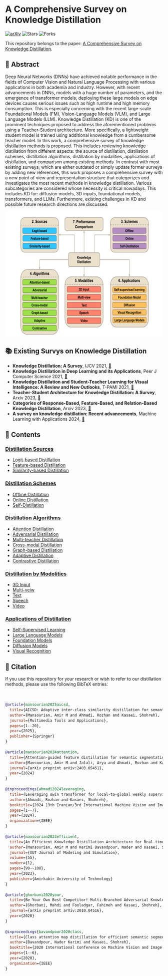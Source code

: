 # A Comprehensive Survey on Knowledge Distillation
[![arXiv](https://img.shields.io/badge/arXiv-2308.04243-<COLOR>.svg)](https://arxiv.org/abs/2308.04243)
![Stars](https://img.shields.io/github/stars/IPL-sharif/KD_survey?style=social)
![Forks](https://img.shields.io/github/forks/IPL-sharif/KD_survey?style=social)

This repository belongs to the paper: [A Comprehensive Survey on Knowledge Distillation]().

## 📝 Abstract
Deep Neural Networks (DNNs) have achieved notable performance in the fields of Computer Vision and Natural Language Processing with various applications in both academia and industry. However, with recent advancements in DNNs, models with a huge number of parameters, and the emergence of transformer models, deploying these large models on edge devices causes serious issues such as high runtime and high memory consumption. This is especially concerning with the recent large-scale Foundational Models (FM), Vision-Language Models (VLM), and Large Language Models (LLM). Knowledge Distillation (KD) is one of the prominent techniques proposed to address the aforementioned problems using a Teacher-Student architecture. More specifically, a lightweight student model is trained using additional knowledge from a cumbersome teacher model. In this work, a comprehensive survey of knowledge distillation methods is proposed. This includes reviewing knowledge distillation from different aspects: the source of distillation, distillation schemes, distillation algorithms, distillation by modalities, applications of distillation, and comparison among existing methods. In contrast with most existing surveys, which are either outdated or simply update former surveys by adding new references, this work proposes a comprehensive survey with a new point of view and representation structure  that categorizes and investigates the most recent methods in knowledge distillation. Various subcategories are considered whose necessity is critical nowadays. This includes KD for: diffusion models, 3D inputs, foundational models, transformers, and LLMs. Furthermore, existing challenges in KD and possible future research directions are discussed.

<p align="center">
 <img src="https://raw.githubusercontent.com/IPL-sharif/KD_survey/refs/heads/main/Figures/Diagram.png?token=GHSAT0AAAAAABWAKZ6HKPQBTECEHJJTQUB4Z6GARJQ"  width="600" height="400"/>
</p>


## 📚 Existing Survys on Knowledge Distillation
- **Knowledge Distillation: A Survey**, IJCV 2021, [ :link: ](https://arxiv.org/abs/2006.05525)
- **Knowledge Distillation in Deep Learning and its Applications**, Peer J Computer Science 2021, [ :link: ](https://arxiv.org/abs/2007.09029)
- **Knowledge Distillation and Student-Teacher Learning for Visual Intelligence: A Review and New Outlooks**, T-PAMI 2021, [ :link: ](https://arxiv.org/abs/2004.05937)
- **Teacher-Student Architecture for Knowledge Distillation: A Survey**, Arxiv 2023, [ :link: ](https://arxiv.org/abs/2308.04268)
- **Categories of Response-Based, Feature-Based, and Relation-Based Knowledge Distillation**, Arxiv 2023, [ :link: ](https://arxiv.org/abs/2306.10687)
- **A survey on knowledge distillation: Recent advancements**, Machine Learning with Applications 2024, [ :link: ](https://www.sciencedirect.com/science/article/pii/S2666827024000811)


## 📑 Contents

### [Distillation Sources](Sources/)
- [Logit-based Distillation](Sources/README.md#Logit-based-Distillation)
- [Feature-based Distillation](Sources/README.md#Feature-based-Distillation)
- [Similarity-based Distillation](Sources/README.md#Similarity-based-Distillation)

### [Distillation Schemes](Schemes/)
- [Offline Distillation](Schemes/README.md#Offline-Distillation)
- [Online Distillation](Schemes/README.md#Online-Distillation)
- [Self-Distillation](Schemes/README.md#Self-Distillation)

### [Distillation Algorithms](Algorithms/)
- [Attention Distillation](Algorithms/README.md#Attention-Distillation)
- [Adversarial Distillation](Algorithms/README.md#Adversarial-Distillation)
- [Multi-teacher Distillation](Algorithms/README.md#Multi-teacher-Distillation)
- [Cross-modal Distillation](Algorithms/README.md#Cross-modal-Distillation)
- [Graph-based Distillation](Algorithms/README.md#Graph-based-Distillation)
- [Adaptive Distillation](Algorithms/README.md#Adaptive-Distillation)
- [Contrastive Distillation](Algorithms/README.md#Contrastive-Distillation)

### [Distillation by Modolities](Modalities/)
- [3D Input](Modalities/README.md#3d-input)
- [Multi-veiw](Modalities/README.md#multi-view)
- [Text](Modalities/README.md#text)
- [Speech](Modalities/README.md#speech)
- [Video](Modalities/README.md#video)


### [Applications of Distillation](Applications/)
- [Self-Supervised Learning](Applications/README.md#Large-Language-Models)
- [Large Language Models](Applications/README.md#Self-Supervised-Learning)
- [Foundation Models](Applications/README.md#foundation-models)
- [Diffusion Models](Applications/README.md#diffusion-models)
- [Visual Recognition](Applications/README.md#knowledge-distillation-in-visual-recognition)



## 📜 Citation
If you use this repository for your research or wish to refer to our distillation methods, please use the following BibTeX entries:
```bibtex


@article{mansourian2025aicsd,
  title={AICSD: Adaptive inter-class similarity distillation for semantic segmentation},
  author={Mansourian, Amir M and Ahmadi, Rozhan and Kasaei, Shohreh},
  journal={Multimedia Tools and Applications},
  pages={1--20},
  year={2025},
  publisher={Springer}
}

@article{mansourian2024attention,
  title={Attention-guided feature distillation for semantic segmentation},
  author={Mansourian, Amir M and Jalali, Arya and Ahmadi, Rozhan and Kasaei, Shohreh},
  journal={arXiv preprint arXiv:2403.05451},
  year={2024}
}

@inproceedings{ahmadi2024leveraging,
  title={Leveraging swin transformer for local-to-global weakly supervised semantic segmentation},
  author={Ahmadi, Rozhan and Kasaei, Shohreh},
  booktitle={2024 13th Iranian/3rd International Machine Vision and Image Processing Conference (MVIP)},
  pages={1--7},
  year={2024},
  organization={IEEE}
}

@article{mansourian2023efficient,
  title={An Efficient Knowledge Distillation Architecture for Real-time Semantic Segmentation},
  author={Mansourian, Amir M and Karimi Bavandpour, Nader and Kasaei, Shohreh},
  journal={AUT Journal of Modeling and Simulation},
  volume={55},
  number={1},
  pages={99--108},
  year={2023},
  publisher={Amirkabir University of Technology}
}

@article{ghorbani2020your,
  title={Be Your Own Best Competitor! Multi-Branched Adversarial Knowledge Transfer},
  author={Ghorbani, Mahdi and Fooladgar, Fahimeh and Kasaei, Shohreh},
  journal={arXiv preprint arXiv:2010.04516},
  year={2020}
}

@inproceedings{bavandpour2020class,
  title={Class attention map distillation for efficient semantic segmentation},
  author={Bavandpour, Nader Karimi and Kasaei, Shohreh},
  booktitle={2020 International Conference on Machine Vision and Image Processing (MVIP)},
  pages={1--6},
  year={2020},
  organization={IEEE}
}

```

